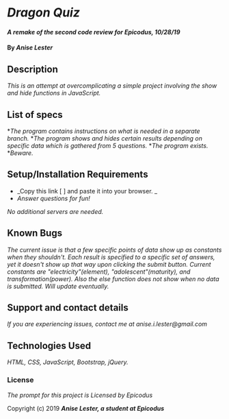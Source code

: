 # _Dragon Quiz_

#### _A remake of the second code review for Epicodus, 10/28/19_

#### By _**Anise Lester**_

## Description

_This is an attempt at overcomplicating a simple project involving the show and hide functions in JavaScript._

## List of specs

*_The program contains instructions on what is needed in a separate branch._
*_The program shows and hides certain results depending on specific data which is gathered from 5 questions._
*_The program exists._
*_Beware._


## Setup/Installation Requirements

* _Copy this link [  ] and paste it into your browser. _
* _Answer questions for fun!_


_No additional servers are needed._

## Known Bugs

_The current issue is that a few specific points of data show up as constants when they shouldn't. Each result is specified to a specific set of answers, yet it doesn't show up that way upon clicking the submit button. Current constants are "electricity"(element), "adolescent"(maturity), and transformation(power). Also the else function does not show when no data is submitted. Will update eventually._

## Support and contact details

_If you are experiencing issues, contact me at anise.i.lester@gmail.com_

## Technologies Used

_HTML, CSS, JavaScript, Bootstrap, jQuery._

### License

*The prompt for this project is Licensed by Epicodus*

Copyright (c) 2019 **_Anise Lester, a student at Epicodus_**
